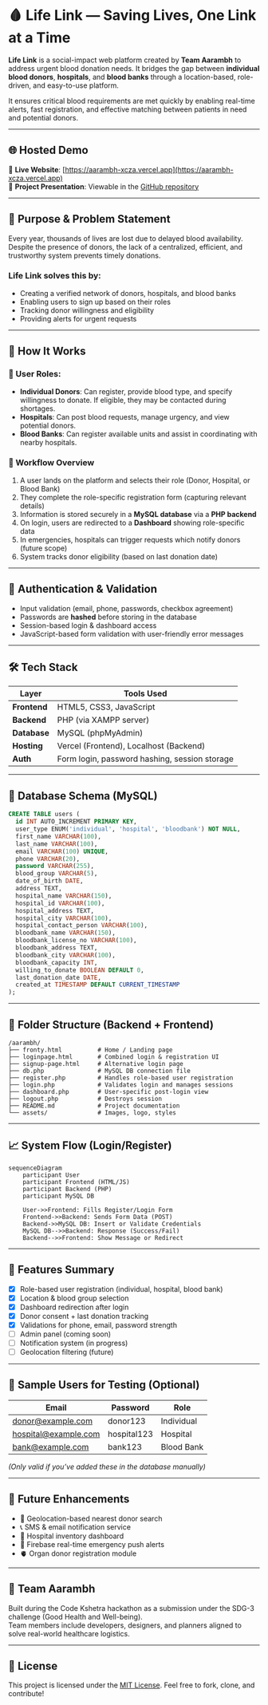 # 🩸 Life Link — Saving Lives, One Link at a Time

**Life Link** is a social-impact web platform created by **Team Aarambh** to address urgent blood donation needs. It bridges the gap between **individual blood donors**, **hospitals**, and **blood banks** through a location-based, role-driven, and easy-to-use platform.

It ensures critical blood requirements are met quickly by enabling real-time alerts, fast registration, and effective matching between patients in need and potential donors.

---

## 🌐 Hosted Demo

🔗 **Live Website**: [https://aarambh-xcza.vercel.app](https://aarambh-xcza.vercel.app)  
📄 **Project Presentation**: Viewable in the [GitHub repository](./)

---

## 🎯 Purpose & Problem Statement

Every year, thousands of lives are lost due to delayed blood availability. Despite the presence of donors, the lack of a centralized, efficient, and trustworthy system prevents timely donations.

### Life Link solves this by:
- Creating a verified network of donors, hospitals, and blood banks
- Enabling users to sign up based on their roles
- Tracking donor willingness and eligibility
- Providing alerts for urgent requests

---

## 🧠 How It Works

### 👤 User Roles:
- **Individual Donors**: Can register, provide blood type, and specify willingness to donate. If eligible, they may be contacted during shortages.
- **Hospitals**: Can post blood requests, manage urgency, and view potential donors.
- **Blood Banks**: Can register available units and assist in coordinating with nearby hospitals.

### 🔁 Workflow Overview

1. A user lands on the platform and selects their role (Donor, Hospital, or Blood Bank)
2. They complete the role-specific registration form (capturing relevant details)
3. Information is stored securely in a **MySQL database** via a **PHP backend**
4. On login, users are redirected to a **Dashboard** showing role-specific data
5. In emergencies, hospitals can trigger requests which notify donors (future scope)
6. System tracks donor eligibility (based on last donation date)

---

## 🔐 Authentication & Validation

- Input validation (email, phone, passwords, checkbox agreement)
- Passwords are **hashed** before storing in the database
- Session-based login & dashboard access
- JavaScript-based form validation with user-friendly error messages

---

## 🛠️ Tech Stack

| Layer       | Tools Used |
|-------------|------------|
| **Frontend** | HTML5, CSS3, JavaScript |
| **Backend**  | PHP (via XAMPP server) |
| **Database** | MySQL (phpMyAdmin) |
| **Hosting**  | Vercel (Frontend), Localhost (Backend) |
| **Auth**     | Form login, password hashing, session storage |

---

## 🧱 Database Schema (MySQL)

```sql
CREATE TABLE users (
  id INT AUTO_INCREMENT PRIMARY KEY,
  user_type ENUM('individual', 'hospital', 'bloodbank') NOT NULL,
  first_name VARCHAR(100),
  last_name VARCHAR(100),
  email VARCHAR(100) UNIQUE,
  phone VARCHAR(20),
  password VARCHAR(255),
  blood_group VARCHAR(5),
  date_of_birth DATE,
  address TEXT,
  hospital_name VARCHAR(150),
  hospital_id VARCHAR(100),
  hospital_address TEXT,
  hospital_city VARCHAR(100),
  hospital_contact_person VARCHAR(100),
  bloodbank_name VARCHAR(150),
  bloodbank_license_no VARCHAR(100),
  bloodbank_address TEXT,
  bloodbank_city VARCHAR(100),
  bloodbank_capacity INT,
  willing_to_donate BOOLEAN DEFAULT 0,
  last_donation_date DATE,
  created_at TIMESTAMP DEFAULT CURRENT_TIMESTAMP
);
```

---

## 📂 Folder Structure (Backend + Frontend)

```
/aarambh/
├── fronty.html          # Home / Landing page
├── loginpage.html       # Combined login & registration UI
├── signup-page.html     # Alternative login page
├── db.php               # MySQL DB connection file
├── register.php         # Handles role-based user registration
├── login.php            # Validates login and manages sessions
├── dashboard.php        # User-specific post-login view
├── logout.php           # Destroys session
├── README.md            # Project documentation
└── assets/              # Images, logo, styles
```

---

## 📈 System Flow (Login/Register)

```mermaid
sequenceDiagram
    participant User
    participant Frontend (HTML/JS)
    participant Backend (PHP)
    participant MySQL DB

    User->>Frontend: Fills Register/Login Form
    Frontend->>Backend: Sends Form Data (POST)
    Backend->>MySQL DB: Insert or Validate Credentials
    MySQL DB-->>Backend: Response (Success/Fail)
    Backend-->>Frontend: Show Message or Redirect
```

---

## 🔔 Features Summary

- [x] Role-based user registration (individual, hospital, blood bank)
- [x] Location & blood group selection
- [x] Dashboard redirection after login
- [x] Donor consent + last donation tracking
- [x] Validations for phone, email, password strength
- [ ] Admin panel (coming soon)
- [ ] Notification system (in progress)
- [ ] Geolocation filtering (future)

---

## 🧪 Sample Users for Testing (Optional)

| Email | Password | Role |
|-------|----------|------|
| donor@example.com | donor123 | Individual |
| hospital@example.com | hospital123 | Hospital |
| bank@example.com | bank123 | Blood Bank |

*(Only valid if you’ve added these in the database manually)*

---

## 🚀 Future Enhancements

- 📍 Geolocation-based nearest donor search
- 📞 SMS & email notification service
- 🏥 Hospital inventory dashboard
- 🔔 Firebase real-time emergency push alerts
- 🫀 Organ donor registration module

---

## 👥 Team Aarambh

Built during the Code Kshetra hackathon as a submission under the SDG-3 challenge (Good Health and Well-being).  
Team members include developers, designers, and planners aligned to solve real-world healthcare logistics.

---

## 📜 License

This project is licensed under the [MIT License](LICENSE). Feel free to fork, clone, and contribute!

